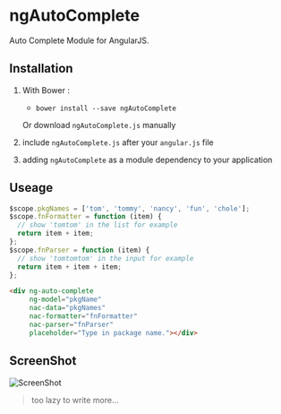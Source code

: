 # ngAutoComplete
Auto Complete Module for AngularJS.

## Installation
1. With Bower :
   - `bower install --save ngAutoComplete`

   Or download `ngAutoComplete.js` manually

2. include `ngAutoComplete.js` after your `angular.js` file

3. adding `ngAutoComplete` as a module dependency to your application

## Useage
```javascript
$scope.pkgNames = ['tom', 'tommy', 'nancy', 'fun', 'chole'];
$scope.fnFormatter = function (item) {
  // show 'tomtom' in the list for example
  return item + item;
};
$scope.fnParser = function (item) {
  // show 'tomtomtom' in the input for example
  return item + item + item;
};
```
```html
<div ng-auto-complete
     ng-model="pkgName"
     nac-data="pkgNames"
     nac-formatter="fnFormatter"
     nac-parser="fnParser"
     placeholder="Type in package name."></div>
```
## ScreenShot
![ScreenShot](https://tommyfok.github.io/ngAutoComplete/screenshot.png)
> too lazy to write more...
